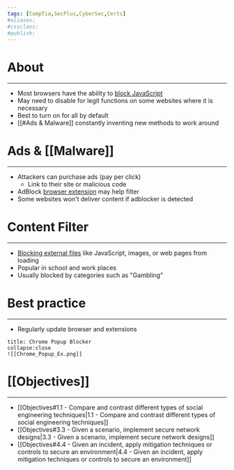 ```yaml
---
tags: [CompTia,SecPlus,CyberSec,Certs]
#aliases:
#cssclass:
#publish:
---
```


# About
---
- Most browsers have the ability to <u>block JavaScript</u>
- May need to disable for legit functions on some websites where it is necessary
- Best to turn on for all by default
- [[#Ads & Malware]] constantly inventing new methods to work around

# Ads & [[Malware]]
---
- Attackers can purchase ads (pay per click)
	- Link to their site or malicious code
- AdBlock <u>browser extension</u> may help filter
- Some websites won't deliver content if adblocker is detected

# Content Filter
---
- <u>Blocking external files</u> like JavaScript, images, or web pages from loading
- Popular in school and work places
- Usually blocked by categories such as "Gambling"

# Best practice
---
- Regularly update browser and extensions

```ad-info
title: Chrome Popup Blocker
collapse:close
![[Chrome_Popup_Ex.png]]
```

# [[Objectives]]
---
- [[Objectives#1.1 - Compare and contrast different types of social engineering techniques|1.1 - Compare and contrast different types of social engineering techniques]]
- [[Objectives#3.3 - Given a scenario, implement secure network designs|3.3 - Given a scenario, implement secure network designs]]
- [[Objectives#4.4 - Given an incident, apply mitigation techniques or controls to secure an environment|4.4 - Given an incident, apply mitigation techniques or controls to secure an environment]]